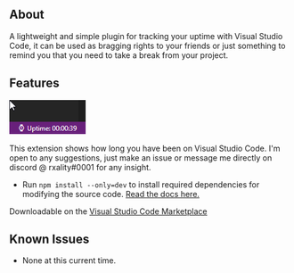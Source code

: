 ## About

A lightweight and simple plugin for tracking your uptime with Visual Studio Code, it can be used as bragging rights to your friends or just something to remind you that you need to take a break from your project.

## Features

![demo](demo.gif)

This extension shows how long you have been on Visual Studio Code. I'm open to any suggestions, just make an issue or message me directly on discord @ rxality#0001 for any insight.

- Run `npm install --only=dev` to install required dependencies for modifying the source code. [Read the docs here.](https://code.visualstudio.com/api)

Downloadable on the [Visual Studio Code Marketplace](https://marketplace.visualstudio.com/items?itemName=rxality.uptime)

## Known Issues

- None at this current time.
